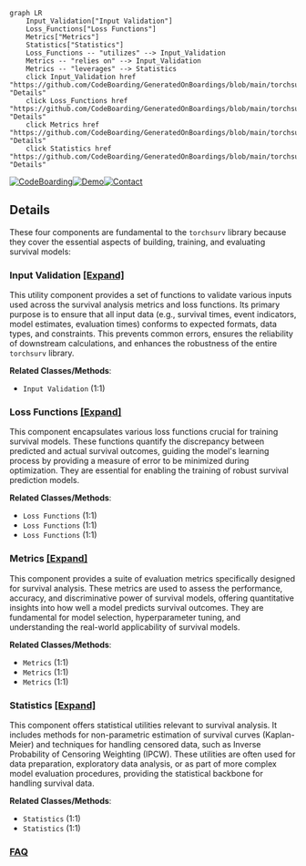 ```mermaid
graph LR
    Input_Validation["Input Validation"]
    Loss_Functions["Loss Functions"]
    Metrics["Metrics"]
    Statistics["Statistics"]
    Loss_Functions -- "utilizes" --> Input_Validation
    Metrics -- "relies on" --> Input_Validation
    Metrics -- "leverages" --> Statistics
    click Input_Validation href "https://github.com/CodeBoarding/GeneratedOnBoardings/blob/main/torchsurv/Input_Validation.md" "Details"
    click Loss_Functions href "https://github.com/CodeBoarding/GeneratedOnBoardings/blob/main/torchsurv/Loss_Functions.md" "Details"
    click Metrics href "https://github.com/CodeBoarding/GeneratedOnBoardings/blob/main/torchsurv/Metrics.md" "Details"
    click Statistics href "https://github.com/CodeBoarding/GeneratedOnBoardings/blob/main/torchsurv/Statistics.md" "Details"
```

[![CodeBoarding](https://img.shields.io/badge/Generated%20by-CodeBoarding-9cf?style=flat-square)](https://github.com/CodeBoarding/GeneratedOnBoardings)[![Demo](https://img.shields.io/badge/Try%20our-Demo-blue?style=flat-square)](https://www.codeboarding.org/demo)[![Contact](https://img.shields.io/badge/Contact%20us%20-%20contact@codeboarding.org-lightgrey?style=flat-square)](mailto:contact@codeboarding.org)

## Details

These four components are fundamental to the `torchsurv` library because they cover the essential aspects of building, training, and evaluating survival models:

### Input Validation [[Expand]](./Input_Validation.md)
This utility component provides a set of functions to validate various inputs used across the survival analysis metrics and loss functions. Its primary purpose is to ensure that all input data (e.g., survival times, event indicators, model estimates, evaluation times) conforms to expected formats, data types, and constraints. This prevents common errors, ensures the reliability of downstream calculations, and enhances the robustness of the entire `torchsurv` library.


**Related Classes/Methods**:

- `Input Validation` (1:1)


### Loss Functions [[Expand]](./Loss_Functions.md)
This component encapsulates various loss functions crucial for training survival models. These functions quantify the discrepancy between predicted and actual survival outcomes, guiding the model's learning process by providing a measure of error to be minimized during optimization. They are essential for enabling the training of robust survival prediction models.


**Related Classes/Methods**:

- `Loss Functions` (1:1)
- `Loss Functions` (1:1)
- `Loss Functions` (1:1)


### Metrics [[Expand]](./Metrics.md)
This component provides a suite of evaluation metrics specifically designed for survival analysis. These metrics are used to assess the performance, accuracy, and discriminative power of survival models, offering quantitative insights into how well a model predicts survival outcomes. They are fundamental for model selection, hyperparameter tuning, and understanding the real-world applicability of survival models.


**Related Classes/Methods**:

- `Metrics` (1:1)
- `Metrics` (1:1)
- `Metrics` (1:1)


### Statistics [[Expand]](./Statistics.md)
This component offers statistical utilities relevant to survival analysis. It includes methods for non-parametric estimation of survival curves (Kaplan-Meier) and techniques for handling censored data, such as Inverse Probability of Censoring Weighting (IPCW). These utilities are often used for data preparation, exploratory data analysis, or as part of more complex model evaluation procedures, providing the statistical backbone for handling survival data.


**Related Classes/Methods**:

- `Statistics` (1:1)
- `Statistics` (1:1)




### [FAQ](https://github.com/CodeBoarding/GeneratedOnBoardings/tree/main?tab=readme-ov-file#faq)
